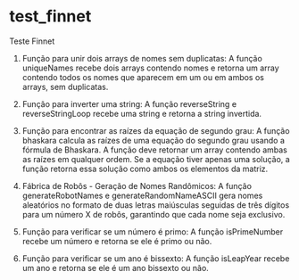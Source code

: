 # test_finnet

Teste Finnet

1. Função para unir dois arrays de nomes sem duplicatas:
   A função uniqueNames recebe dois arrays contendo nomes e retorna um array contendo todos os nomes que aparecem em um ou em ambos os arrays, sem duplicatas.

2. Função para inverter uma string:
   A função reverseString e reverseStringLoop recebe uma string e retorna a string invertida.

3. Função para encontrar as raízes da equação de segundo grau:
   A função bhaskara calcula as raízes de uma equação do segundo grau usando a fórmula de Bhaskara. A função deve retornar um array contendo ambas as raízes em qualquer ordem. Se a equação tiver apenas uma solução, a função retorna essa solução como ambos os elementos da matriz.

4. Fábrica de Robôs - Geração de Nomes Randômicos:
   A função generateRobotNames e generateRandomNameASCII gera nomes aleatórios no formato de duas letras maiúsculas seguidas de três dígitos para um número X de robôs, garantindo que cada nome seja exclusivo.

5. Função para verificar se um número é primo:
   A função isPrimeNumber recebe um número e retorna se ele é primo ou não.

6. Função para verificar se um ano é bissexto:
   A função isLeapYear recebe um ano e retorna se ele é um ano bissexto ou não.
